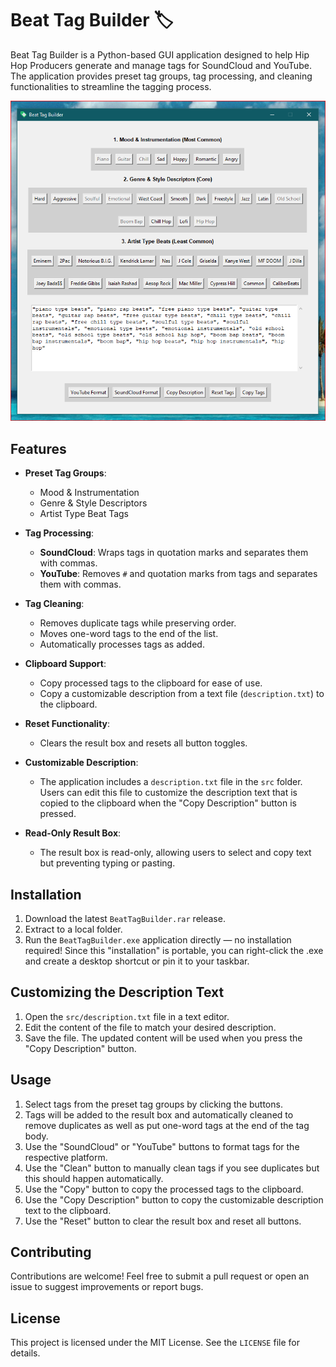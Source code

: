 # Beat Tag Builder 🏷️

Beat Tag Builder is a Python-based GUI application designed to help Hip Hop Producers generate and manage tags for SoundCloud and YouTube. The application provides preset tag groups, tag processing, and cleaning functionalities to streamline the tagging process.

![screenshot.png](/images/screenshot.PNG)

## Features

- **Preset Tag Groups**:
  - Mood & Instrumentation
  - Genre & Style Descriptors
  - Artist Type Beat Tags

- **Tag Processing**:
  - **SoundCloud**: Wraps tags in quotation marks and separates them with commas.
  - **YouTube**: Removes `#` and quotation marks from tags and separates them with commas.

- **Tag Cleaning**:
  - Removes duplicate tags while preserving order.
  - Moves one-word tags to the end of the list.
  - Automatically processes tags as added.

- **Clipboard Support**:
  - Copy processed tags to the clipboard for ease of use.
  - Copy a customizable description from a text file (`description.txt`) to the clipboard.

- **Reset Functionality**:
  - Clears the result box and resets all button toggles.

- **Customizable Description**:
  - The application includes a `description.txt` file in the `src` folder. Users can edit this file to customize the description text that is copied to the clipboard when the "Copy Description" button is pressed.

- **Read-Only Result Box**:
  - The result box is read-only, allowing users to select and copy text but preventing typing or pasting.

## Installation

1. Download the latest `BeatTagBuilder.rar` release.
2. Extract to a local folder.
3. Run the `BeatTagBuilder.exe` application directly — no installation required! Since this "installation" is portable, you can right-click the .exe and create a desktop shortcut or pin it to your taskbar.

## Customizing the Description Text

1. Open the `src/description.txt` file in a text editor.
2. Edit the content of the file to match your desired description.
3. Save the file. The updated content will be used when you press the "Copy Description" button.

## Usage

1. Select tags from the preset tag groups by clicking the buttons.
2. Tags will be added to the result box and automatically cleaned to remove duplicates as well as put one-word tags at the end of the tag body.
3. Use the "SoundCloud" or "YouTube" buttons to format tags for the respective platform.
4. Use the "Clean" button to manually clean tags if you see duplicates but this should happen automatically.
5. Use the "Copy" button to copy the processed tags to the clipboard.
6. Use the "Copy Description" button to copy the customizable description text to the clipboard.
7. Use the "Reset" button to clear the result box and reset all buttons.

## Contributing

Contributions are welcome! Feel free to submit a pull request or open an issue to suggest improvements or report bugs.

## License

This project is licensed under the MIT License. See the `LICENSE` file for details.